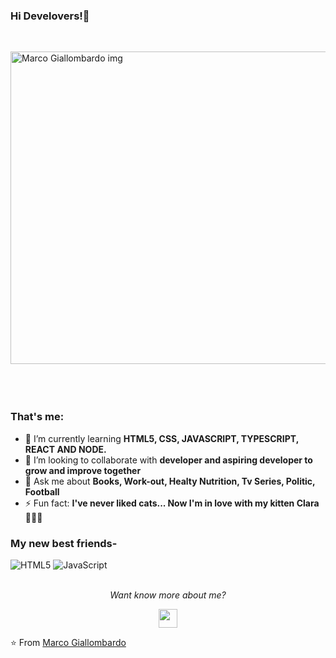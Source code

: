 ### Hi Develovers!👋
  </br>

<img align="center"  src="https://miro.medium.com/v2/resize:fit:1100/1*sUI4nkPfH0wevBQMb29cnQ.jpeg" alt="Marco Giallombardo img" width="1200" height="500"/> &nbsp; &nbsp; &nbsp;&nbsp; &nbsp; &nbsp;
</br></br></br>
### That's me:</br>
- 🌱 I’m currently learning **HTML5, CSS, JAVASCRIPT, TYPESCRIPT, REACT AND NODE.**
- 👯 I’m looking to collaborate with **developer and aspiring developer to grow and improve together**
- 💬 Ask me about **Books, Work-out, Healty Nutrition, Tv Series, Politic, Football**
- ⚡ Fun fact: **I've never liked cats... Now I'm in love with my kitten Clara 🤦🏻‍♂️**

### My new best friends- </br>
![HTML5](https://img.shields.io/badge/-HTML5-000000?style=for-the-badge&logo=HTML5)
![JavaScript](https://img.shields.io/badge/-JavaScript-000000?style=for-the-badge&logo=javascript)
</br></br>
<p align="center">
  <i>Want know more about me?</i> <br>
  
  <p align="center">
  <a href="https://www.linkedin.com/in/marco-giallombardo/" alt="Linkedin"><img src="https://github.com/nitish-awasthi/nitish-awasthi/blob/master/174857.png" height="30" width="30"></a>
 
  </p>

⭐️ From [Marco Giallombardo](https://github.com/Mrcgllmbrd)
